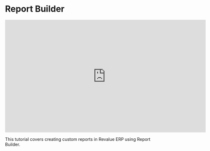 # Report Builder

<iframe width="660" height="371" src="https://www.youtube.com/embed/WQALaSBQtdU" frameborder="0" allowfullscreen></iframe>



This tutorial covers creating custom reports in Revalue ERP using Report Builder.
